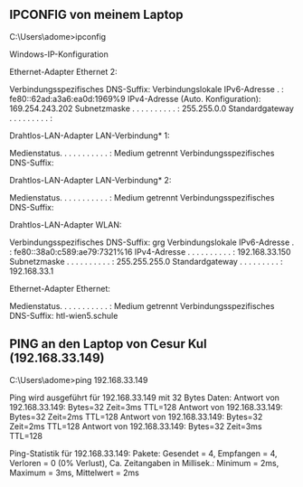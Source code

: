 ## IPCONFIG von meinem Laptop

C:\Users\adome>ipconfig

Windows-IP-Konfiguration


Ethernet-Adapter Ethernet 2:

   Verbindungsspezifisches DNS-Suffix:
   Verbindungslokale IPv6-Adresse  . : fe80::62ad:a3a6:ea0d:1969%9
   IPv4-Adresse (Auto. Konfiguration): 169.254.243.202
   Subnetzmaske  . . . . . . . . . . : 255.255.0.0
   Standardgateway . . . . . . . . . :

Drahtlos-LAN-Adapter LAN-Verbindung* 1:

   Medienstatus. . . . . . . . . . . : Medium getrennt
   Verbindungsspezifisches DNS-Suffix:

Drahtlos-LAN-Adapter LAN-Verbindung* 2:

   Medienstatus. . . . . . . . . . . : Medium getrennt
   Verbindungsspezifisches DNS-Suffix:

Drahtlos-LAN-Adapter WLAN:

   Verbindungsspezifisches DNS-Suffix: grg
   Verbindungslokale IPv6-Adresse  . : fe80::38a0:c589:ae79:7321%16
   IPv4-Adresse  . . . . . . . . . . : 192.168.33.150
   Subnetzmaske  . . . . . . . . . . : 255.255.255.0
   Standardgateway . . . . . . . . . : 192.168.33.1

Ethernet-Adapter Ethernet:

   Medienstatus. . . . . . . . . . . : Medium getrennt
   Verbindungsspezifisches DNS-Suffix: htl-wien5.schule

## PING an den Laptop von Cesur Kul (192.168.33.149)

C:\Users\adome>ping 192.168.33.149

Ping wird ausgeführt für 192.168.33.149 mit 32 Bytes Daten:
Antwort von 192.168.33.149: Bytes=32 Zeit=3ms TTL=128
Antwort von 192.168.33.149: Bytes=32 Zeit=2ms TTL=128
Antwort von 192.168.33.149: Bytes=32 Zeit=2ms TTL=128
Antwort von 192.168.33.149: Bytes=32 Zeit=3ms TTL=128

Ping-Statistik für 192.168.33.149:
    Pakete: Gesendet = 4, Empfangen = 4, Verloren = 0
    (0% Verlust),
Ca. Zeitangaben in Millisek.:
    Minimum = 2ms, Maximum = 3ms, Mittelwert = 2ms